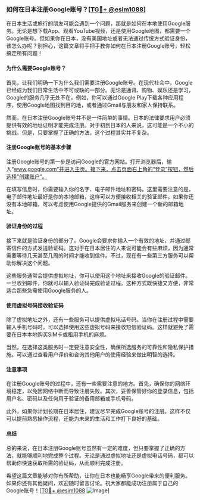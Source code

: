 ### 如何在日本注册Google账号？[[TG💪+ @esim1088](https://t.me/s/esim1088)]

在日本生活或旅行的朋友可能会遇到一个问题，那就是如何在本地使用Google服务。无论是想下载App、观看YouTube视频，还是使用Google地图，都需要一个Google账号。但如果你在日本，没有美国地址或者无法通过传统方式验证身份，该怎么办呢？别担心，这篇文章将手把手教你如何在日本注册Google账号，轻松搞定所有问题！

#### 为什么需要Google账号？

首先，让我们明确一下为什么我们需要注册Google账号。在现代社会中，Google已经成为我们日常生活中不可或缺的一部分。无论是通讯、购物、娱乐还是学习，Google的服务几乎无处不在。例如，你可以通过Google Play下载各种应用程序，使用Google地图找到目的地，或者通过Gmail与朋友和家人保持联系。

然而，在日本注册Google账号并不是一件简单的事情。日本的法律要求用户必须提供有效的地址证明才能完成注册。对于初到日本的人来说，这可能是一个不小的挑战。但是，只要掌握了正确的方法，这个过程其实并不复杂。

#### 注册Google账号的基本步骤

注册Google账号的第一步是访问Google的官方网站。打开浏览器后，输入“www.google.com”并进入主页。接下来，点击页面右上角的“登录”按钮，然后选择“创建账户”。

在填写信息时，你需要输入你的名字、电子邮件地址和密码。这里需要注意的是，电子邮件地址最好是你的本地邮箱，这样可以方便接收相关的验证邮件。如果你还没有本地邮箱，可以考虑使用Google提供的Gmail服务来创建一个新的邮箱地址。

#### 验证身份的过程

接下来就是验证身份的部分了。Google会要求你输入一个有效的地址，并通过邮寄信件的方式发送验证码。这对于在日本居住的人来说可能会有些麻烦，因为通常需要等待几天甚至几周的时间才能收到信件。不过，现在有一些第三方服务可以帮助你解决这个问题。

这些服务通常会提供虚拟地址，你可以使用这个地址来接收Google的验证邮件。一旦收到邮件，你就可以输入验证码完成验证过程。这种方式既快捷又方便，非常适合那些急需使用Google服务的人。

#### 使用虚拟号码接收验证码

除了虚拟地址之外，还有一些服务可以提供虚拟电话号码。当你在注册过程中需要输入手机号码时，可以选择使用这些虚拟号码来接收短信验证码。这样就避免了需要在日本本地购买SIM卡或租用手机的麻烦。

当然，在选择这类服务时一定要注意安全性，确保所选服务的可靠性和隐私保护措施。可以通过查看用户评价和咨询其他用户的使用经验来做出明智的选择。

#### 注意事项

在注册Google账号的过程中，还有一些需要注意的地方。首先，确保你的网络环境稳定，以免因网络中断而导致注册失败。其次，妥善保管好你的登录信息，包括用户名、密码以及任何用于验证的备用邮箱或手机号码。

此外，如果你计划长期在日本居住，建议尽早完成Google账号的注册。这样不仅可以提前熟悉操作流程，还能为未来的生活和工作打下良好的基础。

#### 总结

总的来说，在日本注册Google账号虽然有一定的难度，但只要掌握了正确的方法，就能够顺利地完成整个过程。无论是通过虚拟地址还是虚拟电话号码，都可以帮助你快速获取所需的验证码，从而顺利完成注册。

希望这篇文章能够对你有所帮助，让你在日本也能畅享Google带来的便利服务。如果你还有其他疑问，欢迎随时留言讨论。祝大家都能成功注册属于自己的Google账号！[[TG💪+ @esim1088](https://t.me/s/esim1088) ![Image](https://i.postimg.cc/4NQfJmqS/Snipaste-2025-05-13-00-14-12.png)]